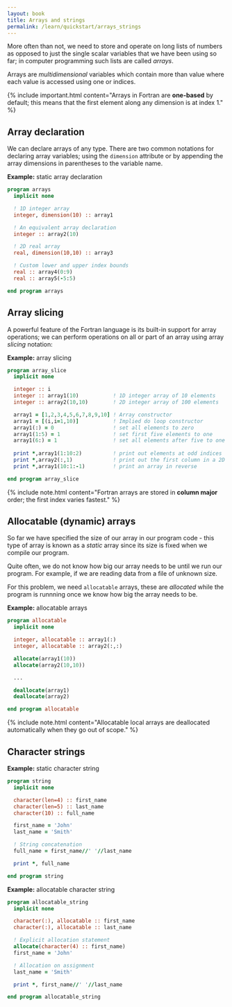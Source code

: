 ```yaml
---
layout: book
title: Arrays and strings
permalink: /learn/quickstart/arrays_strings
---
```




More often than not, we need to store and operate on long lists of numbers as opposed to just the single scalar variables
that we have been using so far; in computer programming such lists are called  _arrays_.

Arrays are _multidimensional_ variables which contain more than value 
where each value is accessed using one or indices.

{% include important.html content="Arrays in Fortran are __one-based__ by default; this means
that the first element along any dimension is at index 1." %}


## Array declaration

We can declare arrays of any type. There are two common notations for declaring array variables;
using the `dimension` attribute or by appending the array dimensions in parentheses to the variable name.

__Example:__ static array declaration
```fortran
program arrays
  implicit none

  ! 1D integer array
  integer, dimension(10) :: array1

  ! An equivalent array declaration
  integer :: array2(10)

  ! 2D real array
  real, dimension(10,10) :: array3

  ! Custom lower and upper index bounds
  real :: array4(0:9)
  real :: array5(-5:5)

end program arrays
```

## Array slicing

A powerful feature of the Fortran language is its built-in support for array operations;
we can perform operations on all or part of an array using array _slicing_ notation:

__Example:__ array slicing
```fortran
program array_slice
  implicit none

  integer :: i
  integer :: array1(10)           ! 1D integer array of 10 elements
  integer :: array2(10,10)        ! 2D integer array of 100 elements

  array1 = [1,2,3,4,5,6,7,8,9,10] ! Array constructor
  array1 = [(i,i=1,10)]           ! Implied do loop constructor
  array1(:) = 0                   ! set all elements to zero
  array1(1:5) = 1                 ! set first five elements to one
  array1(6:) = 1                  ! set all elements after five to one
  
  print *,array1(1:10:2)          ! print out elements at odd indices
  print *,array2(:,1)             ! print out the first column in a 2D array
  print *,array1(10:1:-1)         ! print an array in reverse

end program array_slice
```

{% include note.html content="Fortran arrays are stored in __column major__ order; the first
index varies fastest." %}

## Allocatable (dynamic) arrays

So far we have specified the size of our array in our program code -
this type of array is known as a _static_ array since its size is fixed when
we compile our program.

Quite often, we do not know how big our array needs to be until we run
our program.
For example, if we are reading data from a file of unknown size.

For this problem, we need `allocatable` arrays, these are _allocated_
while the program is runnning once we know how big the array needs to be.

__Example:__ allocatable arrays
```fortran
program allocatable
  implicit none

  integer, allocatable :: array1(:)
  integer, allocatable :: array2(:,:)

  allocate(array1(10))
  allocate(array2(10,10))

  ...

  deallocate(array1)
  deallocate(array2)

end program allocatable
```

{% include note.html content="Allocatable local arrays are deallocated automatically
when they go out of scope." %}


## Character strings


__Example:__ static character string
```fortran
program string
  implicit none

  character(len=4) :: first_name
  character(len=5) :: last_name
  character(10) :: full_name

  first_name = 'John'
  last_name = 'Smith'

  ! String concatenation
  full_name = first_name//' '//last_name

  print *, full_name 

end program string
```

__Example:__ allocatable character string
```fortran
program allocatable_string
  implicit none

  character(:), allocatable :: first_name
  character(:), allocatable :: last_name

  ! Explicit allocation statement
  allocate(character(4) :: first_name)
  first_name = 'John'

  ! Allocation on assignment
  last_name = 'Smith'

  print *, first_name//' '//last_name

end program allocatable_string
```

